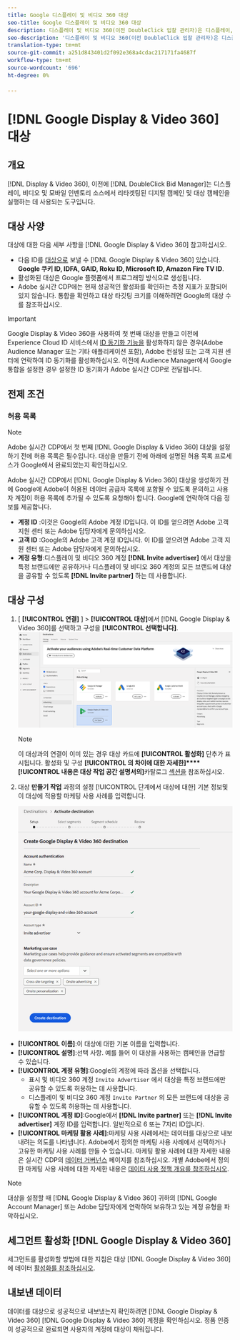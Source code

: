 ```yaml
---
title: Google 디스플레이 및 비디오 360 대상
seo-title: Google 디스플레이 및 비디오 360 대상
description: 디스플레이 및 비디오 360(이전 DoubleClick 입찰 관리자)은 디스플레이, 비디오 및 모바일 재고 소스에서 타깃팅된 디지털 캠페인 및 대상 재타깃팅을 실행하는 데 사용되는 도구입니다.
seo-description: '디스플레이 및 비디오 360(이전 DoubleClick 입찰 관리자)은 디스플레이, 비디오 및 모바일 재고 소스에서 타깃팅된 디지털 캠페인 및 대상 재타깃팅을 실행하는 데 사용되는 도구입니다. '
translation-type: tm+mt
source-git-commit: a251d843401d2f092e368a4cdac217171fa4687f
workflow-type: tm+mt
source-wordcount: '696'
ht-degree: 0%

---
```



# [!DNL Google Display & Video 360] 대상

## 개요

[!DNL Display & Video 360], 이전에 [!DNL DoubleClick Bid Manager]는 디스플레이, 비디오 및 모바일 인벤토리 소스에서 리타겟팅된 디지털 캠페인 및 대상 캠페인을 실행하는 데 사용되는 도구입니다.

## 대상 사양

대상에 대한 다음 세부 사항을 [!DNL Google Display & Video 360] 참고하십시오.

* 다음 ID를 [대상으로](../../identity-service/namespaces.md) 보낼 수 [!DNL Google Display & Video 360] 있습니다. **Google 쿠키 ID, IDFA, GAID, Roku ID, Microsoft ID, Amazon Fire TV ID**.
* 활성화된 대상은 Google 플랫폼에서 프로그래밍 방식으로 생성됩니다.
* Adobe 실시간 CDP에는 현재 성공적인 활성화를 확인하는 측정 지표가 포함되어 있지 않습니다. 통합을 확인하고 대상 타깃팅 크기를 이해하려면 Google의 대상 수를 참조하십시오.

>[!IMPORTANT]
>
>Google Display &amp; Video 360을 사용하여 첫 번째 대상을 만들고 이전에 Experience Cloud ID 서비스에서 [ID 동기화 기능을](https://docs.adobe.com/content/help/en/id-service/using/id-service-api/methods/idsync.html) 활성화하지 않은 경우(Adobe Audience Manager 또는 기타 애플리케이션 포함), Adobe 컨설팅 또는 고객 지원 센터에 연락하여 ID 동기화를 활성화하십시오. 이전에 Audience Manager에서 Google 통합을 설정한 경우 설정한 ID 동기화가 Adobe 실시간 CDP로 전달됩니다.

## 전제 조건

### 허용 목록

>[!NOTE]
>
>Adobe 실시간 CDP에서 첫 번째 [!DNL Google Display & Video 360] 대상을 설정하기 전에 허용 목록은 필수입니다. 대상을 만들기 전에 아래에 설명된 허용 목록 프로세스가 Google에서 완료되었는지 확인하십시오.

Adobe 실시간 CDP에서 [!DNL Google Display & Video 360] 대상을 생성하기 전에 Google에 Adobe이 허용된 데이터 공급자 목록에 포함될 수 있도록 문의하고 사용자 계정이 허용 목록에 추가될 수 있도록 요청해야 합니다. Google에 연락하여 다음 정보를 제공합니다.

* **계정 ID** :이것은 Google의 Adobe 계정 ID입니다. 이 ID를 얻으려면 Adobe 고객 지원 센터 또는 Adobe 담당자에게 문의하십시오.
* **고객 ID** :Google의 Adobe 고객 계정 ID입니다. 이 ID를 얻으려면 Adobe 고객 지원 센터 또는 Adobe 담당자에게 문의하십시오.
* **계정 유형**:디스플레이 및 비디오 360 계정 **[!DNL Invite advertiser]** 에서 대상을 특정 브랜드에만 공유하거나 디스플레이 및 비디오 360 계정의 모든 브랜드에 대상을 공유할 수 있도록 **[!DNL Invite partner]** 하는 데 사용합니다.

## 대상 구성

1. [ **[!UICONTROL 연결]** ] > **[!UICONTROL 대상]**&#x200B;에서 [!DNL Google Display & Video 360]를 선택하고 구성을 **[!UICONTROL 선택합니다]**.
   ![Connect Google 표시 및 비디오 360 대상](/help/rtcdp/destinations/assets/google-dv360-destination.png)

   >[!NOTE]
   >
   >이 대상과의 연결이 이미 있는 경우 대상 카드에 **[!UICONTROL 활성화]** 단추가 표시됩니다. 활성화 및 구성 **[!UICONTROL 의 차이에 대한 자세한]****[!UICONTROL 내용은 대상 작업 공간 설명서의]**&#x200B;카탈로그 [섹션을](/help/rtcdp/destinations/destinations-workspace.md#catalog) 참조하십시오.

2. 대상 **만들기 작업** 과정의 설정 [!UICONTROL 단계에서 대상에 대한] 기본 정보및 이 대상에 적용할 마케팅 사용 사례를 입력합니다. <br>

   ![기본 정보 Google Display &amp; Video 360](/help/rtcdp/destinations/assets/dv360-setup-step.png)
* **[!UICONTROL 이름]**:이 대상에 대한 기본 이름을 입력합니다.
* **[!UICONTROL 설명]**:선택 사항. 예를 들어 이 대상을 사용하는 캠페인을 언급할 수 있습니다.
* **[!UICONTROL 계정 유형]**:Google의 계정에 따라 옵션을 선택합니다.
   * 표시 및 비디오 360 계정 `Invite Advertiser` 에서 대상을 특정 브랜드에만 공유할 수 있도록 허용하는 데 사용합니다.
   * 디스플레이 및 비디오 360 계정 `Invite Partner` 의 모든 브랜드에 대상을 공유할 수 있도록 허용하는 데 사용합니다.
* **[!UICONTROL 계정 ID]**:Google에서 **[!DNL Invite partner]** 또는 **[!DNL Invite advertiser]** 계정 ID를 입력합니다. 일반적으로 6 또는 7자리 ID입니다.
* **[!UICONTROL 마케팅 활용 사례]**:마케팅 사용 사례에서는 데이터를 대상으로 내보내려는 의도를 나타냅니다. Adobe에서 정의한 마케팅 사용 사례에서 선택하거나 고유한 마케팅 사용 사례를 만들 수 있습니다. 마케팅 활용 사례에 대한 자세한 내용은 실시간 CDP의 [데이터 거버넌스](/help/rtcdp/privacy/data-governance-overview.md#destinations) 페이지를 참조하십시오. 개별 Adobe에서 정의한 마케팅 사용 사례에 대한 자세한 내용은 [데이터 사용 정책 개요를 참조하십시오](/help/data-governance/policies/overview.md#core-actions).

>[!NOTE]
>
>대상을 설정할 때 [!DNL Google Display & Video 360] 귀하의 [!DNL Google Account Manager] 또는 Adobe 담당자에게 연락하여 보유하고 있는 계정 유형을 파악하십시오.

## 세그먼트 활성화 [!DNL Google Display & Video 360]

세그먼트를 활성화할 방법에 대한 지침은 대상 [!DNL Google Display & Video 360]에 데이터 [활성화를 참조하십시오](/help/rtcdp/destinations/activate-destinations.md).

## 내보낸 데이터

데이터를 대상으로 성공적으로 내보냈는지 확인하려면 [!DNL Google Display & Video 360] [!DNL Google Display & Video 360] 계정을 확인하십시오. 정품 인증이 성공적으로 완료되면 사용자의 계정에 대상이 채워집니다.
